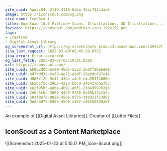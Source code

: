 ```yaml
---
site_uuid: 5aeec84c-2119-4116-8aba-45ac742c3aa6
image: https://iconscout.com/og.png
site_name: IconScout
title: Download 10.6 Million+ Icons, Illustrations, 3D Illustrations, and Lottie Animations
favicon: https://iconscout.com/android-icon-192x192.png
tags: 
- Creative 
- Digital-Asset-Library
og_screenshot_url: https://og-screenshots-prod.s3.amazonaws.com/1366x768/80/false/007935b4ce1853d46aa53430fdc80c435b34bc7a655454aafc2005e06e358478.jpeg
jina_last_request: 2025-03-09T06:45:20.075Z
jina_error: Error occurred
og_last_fetch: 2025-03-07T05:19:01.838Z
url: https://iconscout.com/
site_uuid: ab962d0b-6ce9-40d5-a532-250ffa886e0e
site_uuid: bd7add3a-6c68-4e72-a3df-29a9dcd87c41
site_uuid: d800c12b-9e42-43de-a4e2-e4a98374000e
site_uuid: b636cfdc-2963-4223-bbcd-246427baa7b3
site_uuid: eecf95b5-aabe-4b91-abf1-25849597b2e6
site_uuid: 2ebc5cbd-3869-44d9-9738-8a09b1fb7a9c
site_uuid: 502f0afd-0820-4566-9575-346d21f23d07
site_uuid: 9edca072-0d03-45b6-a107-c8b582899a0f
---
```

An example of [[Digital Asset Libraries]].  Creator of [[Lottie Files]]


## IconScout as a Content Marketplace

![[Screenshot 2025-01-23 at 5.15.17 PM_Icon-Scout.png]]
